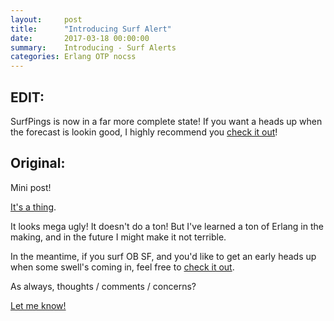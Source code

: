 ```yaml
---
layout:     post
title:      "Introducing Surf Alert"
date:       2017-03-18 00:00:00
summary:    Introducing - Surf Alerts
categories: Erlang OTP nocss
---
```


## EDIT:

SurfPings is now in a far more complete state! If you want a heads up when the forecast is lookin good, I highly recommend you [check it out](http://surfpings.com)!

## Original:

Mini post!

[It's a thing](https://github.com/RandomSeeded/surf_alert).

It looks mega ugly! It doesn't do a ton! But I've learned a ton of Erlang in the making, and in the future I might make it not terrible.

In the meantime, if you surf OB SF, and you'd like to get an early heads up when some swell's coming in, feel free to [check it out](/projects/surf_alert/).

As always, thoughts / comments / concerns?

[Let me know!](/blog/contact)

